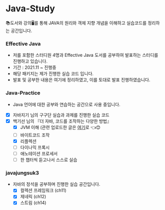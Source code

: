 # Java-Study
📚도서와 강의🖥️를 통해 JAVA의 원리와 객체 지향 개념을 이해하고 실습코드를 정리하는 공간입니다.

### Effective Java
- 저를 포함한 스터디원 4명과 Effective Java 도서를 공부하여 발표하는 스터디를 진행하고 있습니다.
- 기간 : 2021.11 ~ 진행중
- 해당 패키지는 제가 진행한 실습 코드 입니다.
- 발표 및 공부한 내용은 여기에 정리하였고, 이를 토대로 발표 진행하였습니다.

### Java-Practice
- Java 언어에 대한 공부와 연습하는 공간으로 사용 중입니다.
- [X] 자바지기 님의 구구단 실습과 과제를 진행한 실습 코드
- [X] 백기선 님의 『더 자바, 코드를 조작하는 다양한 방법』
  - [X] JVM 이해   (관련 업로드한 글은 [여기](https://thisisprogrammingworld.tistory.com/174)로 👈😊
  - [ ] 바이트코드 조작
  - [X] 리플렉션
  - [ ] 다이나믹 프록시
  - [ ] 애노테이션 프로세서
  - [ ] 한 챕터씩 듣고나서 스스로 실습
  
### javajungsuk3
- 자바의 정석을 공부하며 진행한 실습 공간입니다.
  - [X] 컬렉션 프레임워크 (ch11)
  - [X] 제네릭  (ch12)
  - [X] 스트림  (ch14)
